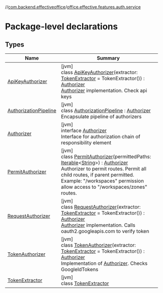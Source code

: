 //[com.backend.effectiveoffice](../../index.md)/[office.effective.features.auth.service](index.md)

# Package-level declarations

## Types

| Name | Summary |
|---|---|
| [ApiKeyAuthorizer](-api-key-authorizer/index.md) | [jvm]<br>class [ApiKeyAuthorizer](-api-key-authorizer/index.md)(extractor: [TokenExtractor](-token-extractor/index.md) = TokenExtractor()) : [Authorizer](-authorizer/index.md)<br>[Authorizer](-authorizer/index.md) implementation. Check api keys |
| [AuthorizationPipeline](-authorization-pipeline/index.md) | [jvm]<br>class [AuthorizationPipeline](-authorization-pipeline/index.md) : [Authorizer](-authorizer/index.md)<br>Encapsulate pipeline of authorizers |
| [Authorizer](-authorizer/index.md) | [jvm]<br>interface [Authorizer](-authorizer/index.md)<br>Interface for authorization chain of responsibility element |
| [PermitAuthorizer](-permit-authorizer/index.md) | [jvm]<br>class [PermitAuthorizer](-permit-authorizer/index.md)(permittedPaths: [Iterable](https://kotlinlang.org/api/latest/jvm/stdlib/kotlin.collections/-iterable/index.html)&lt;[String](https://kotlinlang.org/api/latest/jvm/stdlib/kotlin/-string/index.html)&gt;) : [Authorizer](-authorizer/index.md)<br>Authorizer to permit routes. Permit all child routes, if parent permitted. Example: &quot;/workspaces&quot; permission allow access to &quot;/workspaces/zones&quot; routes. |
| [RequestAuthorizer](-request-authorizer/index.md) | [jvm]<br>class [RequestAuthorizer](-request-authorizer/index.md)(extractor: [TokenExtractor](-token-extractor/index.md) = TokenExtractor()) : [Authorizer](-authorizer/index.md)<br>[Authorizer](-authorizer/index.md) implementation. Calls oauth2.googleapis.com to verify token |
| [TokenAuthorizer](-token-authorizer/index.md) | [jvm]<br>class [TokenAuthorizer](-token-authorizer/index.md)(extractor: [TokenExtractor](-token-extractor/index.md) = TokenExtractor()) : [Authorizer](-authorizer/index.md)<br>Implementation of [Authorizer](-authorizer/index.md). Checks GoogleIdTokens |
| [TokenExtractor](-token-extractor/index.md) | [jvm]<br>class [TokenExtractor](-token-extractor/index.md) |

